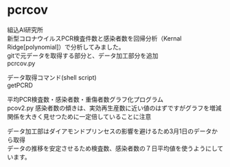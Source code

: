 # pcrcov
組込AI研究所  
新型コロナウイルスPCR検査件数と感染者数を回帰分析（Kernal Ridge[polynomial]）で分析してみました。  
gitで元データを取得する部分と、データ加工部分を追加  
pcrcov.py  
  
データ取得コマンド(shell script)  
getPCRD  
  
平均PCR検査数・感染者数・重傷者数グラフ化プログラム  
pcov2.py
感染者数の傾きは、実効再生産数に近い値のはずですがグラフを増減関係を大きく見せつために一定倍していることに注意

データ加工部はダイアモンドプリンセスの影響を避けるため3月1日のデータから取得   
データの推移を安定させるため検査数、感染者数の７日平均値を使うようにしています。   

